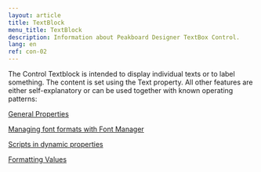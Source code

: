 ```yaml
---
layout: article
title: TextBlock
menu_title: TextBlock
description: Information about Peakboard Designer TextBox Control.
lang: en
ref: con-02
---
```


The Control Textblock is intended to display individual texts or to label something. The content is set using the Text property. All other features are either self-explanatory or can be used together with known operating patterns:

[General Properties](/controls/01-en-general-properties.html)

[Managing font formats with Font Manager](/misc/05-en-custom-fonts.html)

[Scripts in dynamic properties](/scripting/02-en-dynamic-properties.html)

[Formatting Values](/misc/03-en-formating-values.html)
